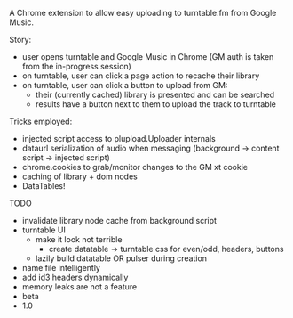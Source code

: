 A Chrome extension to allow easy uploading to turntable.fm from Google Music.

Story:
* user opens turntable and Google Music in Chrome (GM auth is taken from the in-progress session)
* on turntable, user can click a page action to recache their library
* on turntable, user can click a button to upload from GM:
  * their (currently cached) library is presented and can be searched
  * results have a button next to them to upload the track to turntable


Tricks employed:
* injected script access to plupload.Uploader internals
* dataurl serialization of audio when messaging (background -> content script -> injected script)
* chrome.cookies to grab/monitor changes to the GM xt cookie
* caching of library + dom nodes
* DataTables!


TODO
* invalidate library node cache from background script
* turntable UI
  * make it look not terrible
    * create datatable -> turntable css for even/odd, headers, buttons
  * lazily build datatable OR pulser during creation
* name file intelligently
* add id3 headers dynamically
* memory leaks are not a feature
* beta
* 1.0
